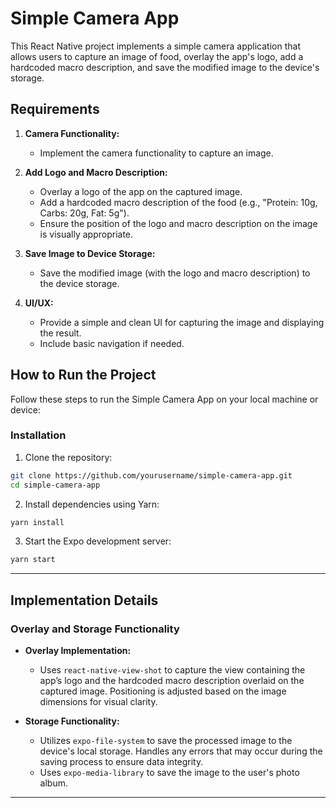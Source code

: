 # Simple Camera App

This React Native project implements a simple camera application that allows users to capture an image of food, overlay the app's logo, add a hardcoded macro description, and save the modified image to the device's storage.

## Requirements

1. **Camera Functionality:**
    - Implement the camera functionality to capture an image.

2. **Add Logo and Macro Description:**
    - Overlay a logo of the app on the captured image.
    - Add a hardcoded macro description of the food (e.g., "Protein: 10g, Carbs: 20g, Fat: 5g").
    - Ensure the position of the logo and macro description on the image is visually appropriate.

3. **Save Image to Device Storage:**
    - Save the modified image (with the logo and macro description) to the device storage.

4. **UI/UX:**
    - Provide a simple and clean UI for capturing the image and displaying the result.
    - Include basic navigation if needed.

## How to Run the Project

Follow these steps to run the Simple Camera App on your local machine or device:

### Installation

1. Clone the repository:

```bash
git clone https://github.com/yourusername/simple-camera-app.git
cd simple-camera-app
```

2. Install dependencies using Yarn:
```bash
yarn install
```

3. Start the Expo development server:
```bash
yarn start
```
---

## Implementation Details

### Overlay and Storage Functionality

- **Overlay Implementation:**
    - Uses `react-native-view-shot` to capture the view containing the app’s logo and the hardcoded macro description overlaid on the captured image. Positioning is adjusted based on the image dimensions for visual clarity.

- **Storage Functionality:**
    - Utilizes `expo-file-system` to save the processed image to the device's local storage. Handles any errors that may occur during the saving process to ensure data integrity.
    - Uses `expo-media-library` to save the image to the user's photo album.

---
